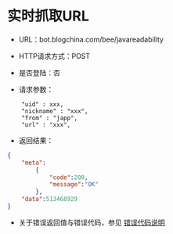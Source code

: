 # 实时抓取URL

- URL：bot.blogchina.com/bee/javareadability

- HTTP请求方式：POST

- 是否登陆：否

- 请求参数：

```
    "uid" : xxx,
    "nickname" : "xxx",
    "from" : "japp",
    "url" : "xxx", 
```

 

- 返回结果：

```json
{
	"meta":
		{
			"code":200,
			"message":"OK"
		},
	"data":513468929
}

```

- 关于错误返回值与错误代码，参见 [错误代码说明](../README.md)